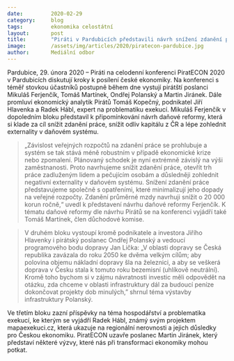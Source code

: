 ```yaml
---
date:         2020-02-29
category:     blog
tags:         ekonomika celostátní
layout:       post
title:        "Piráti v Pardubicích představili návrh snížení zdanění práce a další kroky k posílení české ekonomiky"
image:        /assets/img/articles/2020/piratecon-pardubice.jpg
author:       Mediální odbor
--- 
```




Pardubice, 29. února 2020 – Piráti na celodenní konferenci PiratECON 2020 v Pardubicích diskutují kroky k posílení české ekonomiky. Na konferenci s téměř stovkou účastníků postupně během dne vystují pirátští poslanci Mikuláš Ferjenčík, Tomáš Martínek, Ondřej Polanský a Martin Jiránek. Dále promluví ekonomický analytik Pirátů Tomáš Kopečný, podnikatel Jiří Hlavenka a Radek Hábl, expert na problematiku exekucí. Mikuláš Ferjenčík v dopoledním bloku představil k připomínkování návrh daňové reformy, která si klade za cíl snížit zdanění práce, snížit odliv kapitálu z ČR a lépe zohlednit externality v daňovém systému.


> „Závislost veřejných rozpočtů na zdanění práce se prohlubuje a systém se tak stává méně robustním v případě ekonomické krize nebo zpomalení. Plánovaný schodek je nyní extrémně závislý na výši zaměstnanosti. Proto navrhujeme snížit zdanění práce, otevřít trh práce zadluženým lidem a pečujícím osobám a důsledněji zohlednit negativní externality v daňovém systému. Snížení zdanění práce představujeme společně s opatřeními, které minimalizují jeho dopady na veřejné rozpočty. Zdanění průměrné mzdy navrhuji snížit o 20 000 korun ročně,“ uvedl k představení návrhu daňové reformy Ferjenčík. K tématu daňové reformy dle návrhu Pirátů se na konferenci vyjádří také Tomáš Martínek, člen důchodové komise.


> V druhém bloku vystoupí kromě podnikatele a investora Jiřího Hlavenky i pirátský poslanec Ondřej Polanský a vedoucí programového bodu dopravy Jan Lička: „V oblasti dopravy se Česká republika zavázala do roku 2050 ke dvěma velkým cílům; aby polovina objemu nákladní dopravy šla na železnici, a aby se veškerá doprava v Česku stala k tomuto roku bezemisní (uhlíkově neutrální). Kromě toho bychom si v zájmu návratnosti investic měli odpovědět na otázku, zda chceme v oblasti infrastruktury dál za budoucí peníze dokončovat projekty dob minulých,” shrnul téma výstavby infrastruktury Polanský. 


Ve třetím bloku zazní příspěvky na téma hospodářství a problematika exekucí, ke kterým se vyjádří Radek Hábl, známý svým projektem mapaexekuci.cz, která ukazuje na regionální nerovnosti a jejich důsledky pro Českou ekonomiku. PiratECON uzavře poslanec Martin Jiránek, který představí některé výzvy, které nás při transformaci ekonomiky mohou potkat.

